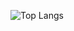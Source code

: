 ![Top Langs](https://github-readme-stats.vercel.app/api/top-langs?username=osmanbal97&locale=en&hide_title=false&layout=compact&card_width=350&langs_count=6&theme=dracula&theme=react&hide_border=false&cache_seconds=600&count_private=true)

